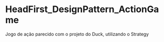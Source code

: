 # HeadFirst_DesignPattern_ActionGame
Jogo de ação parecido com o projeto do Duck, utilizando o Strategy
